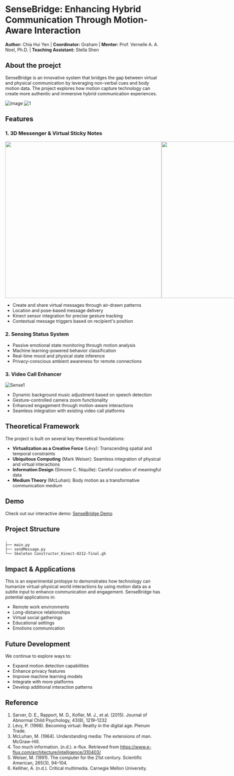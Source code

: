 # SenseBridge: Enhancing Hybrid Communication Through Motion-Aware Interaction
**Author:** Chia Hui Yen | 
**Coordinator:** Graham | 
**Mentor:** Prof. Vernelle A. A. Noel, Ph.D. | 
**Teaching Assistant:** Stella Shen

## About the proejct
SenseBridge is an innovative system that bridges the gap between virtual and physical communication by leveraging non-verbal cues and body motion data. The project explores how motion capture technology can create more authentic and immersive hybrid communication experiences.  
  
![image](https://github.com/user-attachments/assets/27945a0f-4b43-44f2-8190-538e7c34dd69)
![1](https://github.com/user-attachments/assets/83e94adb-82f6-4333-8212-e8d0ad30c302)  



## Features

### 1. 3D Messenger & Virtual Sticky Notes
<div style="display:flex">
<img src="https://github.com/user-attachments/assets/1a5c5812-d65d-401e-920d-97360a1b8e0b" width=500>
<img src="https://github.com/user-attachments/assets/dc73a715-fe81-497e-aa7b-73ef5a28d62d" width=500>
</div>

- Create and share virtual messages through air-drawn patterns
- Location and pose-based message delivery
- Kinect sensor integration for precise gesture tracking
- Contextual message triggers based on recipient's position

### 2. Sensing Status System
- Passive emotional state monitoring through motion analysis
- Machine learning-powered behavior classification
- Real-time mood and physical state inference
- Privacy-conscious ambient awareness for remote connections

### 3. Video Call Enhancer
![Sense1](https://github.com/user-attachments/assets/e0046357-42fd-4b71-9dce-bba205ed917d)  

- Dynamic background music adjustment based on speech detection
- Gesture-controlled camera zoom functionality
- Enhanced engagement through motion-aware interactions
- Seamless integration with existing video call platforms

## Theoretical Framework  
The project is built on several key theoretical foundations:
- **Virtualization as a Creative Force** (Lévy): Transcending spatial and temporal constraints
- **Ubiquitous Computing** (Mark Weiser): Seamless integration of physical and virtual interactions
- **Information Design** (Simone C. Niquille): Careful curation of meaningful data
- **Medium Theory** (McLuhan): Body motion as a transformative communication medium

## Demo

Check out our interactive demo:
[SenseBridge Demo](https://www.figma.com/slides/ZhPBfGoOq9w9AAIFrECFcy/SenseBridge-Demo?node-id=0-1&t=BSxCTmvbE4Hw7iX7-1)

## Project Structure
```
.
├── main.py
├── sendMessage.py
└── Skeleton Constructor_Kinect-0212-final.gh
```

## Impact & Applications
This is an experimental protopye to demonstrates how technology can humanize virtual-physical world interactions by using motion data as a subtle input to enhance communication and engagement.
SenseBridge has potential applications in:
- Remote work environments
- Long-distance relationships
- Virtual social gatherings
- Educational settings
- Emotions communication

## Future Development

We continue to explore ways to:
- Expand motion detection capabilities
- Enhance privacy features
- Improve machine learning models
- Integrate with more platforms
- Develop additional interaction patterns

## Reference
1. Sarver, D. E., Rapport, M. D., Kofler, M. J., et al. (2015). Journal of Abnormal Child Psychology, 43(8), 1219–1232
2. Lévy, P. (1998). Becoming virtual: Reality in the digital age. Plenum Trade.
3. McLuhan, M. (1964). Understanding media: The extensions of man. McGraw-Hill.
4. Too much information. (n.d.). e-flux. Retrieved from https://www.e-flux.com/architecture/intelligence/310403/
5. Weiser, M. (1991). The computer for the 21st century. Scientific American, 265(3), 94–104.
6. Kelliher, A. (n.d.). Critical multimedia. Carnegie Mellon University.
